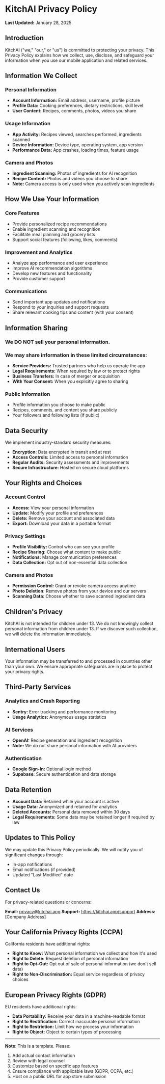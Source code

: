 # KitchAI Privacy Policy

**Last Updated:** January 28, 2025

## Introduction

KitchAI ("we," "our," or "us") is committed to protecting your privacy. This Privacy Policy explains how we collect, use, disclose, and safeguard your information when you use our mobile application and related services.

## Information We Collect

### Personal Information
- **Account Information:** Email address, username, profile picture
- **Profile Data:** Cooking preferences, dietary restrictions, skill level
- **User Content:** Recipes, comments, photos, videos you share

### Usage Information
- **App Activity:** Recipes viewed, searches performed, ingredients scanned
- **Device Information:** Device type, operating system, app version
- **Performance Data:** App crashes, loading times, feature usage

### Camera and Photos
- **Ingredient Scanning:** Photos of ingredients for AI recognition
- **Recipe Content:** Photos and videos you choose to share
- **Note:** Camera access is only used when you actively scan ingredients

## How We Use Your Information

### Core Features
- Provide personalized recipe recommendations
- Enable ingredient scanning and recognition
- Facilitate meal planning and grocery lists
- Support social features (following, likes, comments)

### Improvement and Analytics
- Analyze app performance and user experience
- Improve AI recommendation algorithms
- Develop new features and functionality
- Provide customer support

### Communications
- Send important app updates and notifications
- Respond to your inquiries and support requests
- Share relevant cooking tips and content (with your consent)

## Information Sharing

### We DO NOT sell your personal information.

### We may share information in these limited circumstances:
- **Service Providers:** Trusted partners who help us operate the app
- **Legal Requirements:** When required by law or to protect rights
- **Business Transfers:** In case of merger or acquisition
- **With Your Consent:** When you explicitly agree to sharing

### Public Information
- Profile information you choose to make public
- Recipes, comments, and content you share publicly
- Your followers and following lists (if public)

## Data Security

We implement industry-standard security measures:
- **Encryption:** Data encrypted in transit and at rest
- **Access Controls:** Limited access to personal information
- **Regular Audits:** Security assessments and improvements
- **Secure Infrastructure:** Hosted on secure cloud platforms

## Your Rights and Choices

### Account Control
- **Access:** View your personal information
- **Update:** Modify your profile and preferences
- **Delete:** Remove your account and associated data
- **Export:** Download your data in a portable format

### Privacy Settings
- **Profile Visibility:** Control who can see your profile
- **Recipe Sharing:** Choose what content to make public
- **Notifications:** Manage communication preferences
- **Data Collection:** Opt out of non-essential data collection

### Camera and Photos
- **Permission Control:** Grant or revoke camera access anytime
- **Photo Deletion:** Remove photos from your device and our servers
- **Scanning Data:** Choose whether to save scanned ingredient data

## Children's Privacy

KitchAI is not intended for children under 13. We do not knowingly collect personal information from children under 13. If we discover such collection, we will delete the information immediately.

## International Users

Your information may be transferred to and processed in countries other than your own. We ensure appropriate safeguards are in place to protect your privacy rights.

## Third-Party Services

### Analytics and Crash Reporting
- **Sentry:** Error tracking and performance monitoring
- **Usage Analytics:** Anonymous usage statistics

### AI Services
- **OpenAI:** Recipe generation and ingredient recognition
- **Note:** We do not share personal information with AI providers

### Authentication
- **Google Sign-In:** Optional login method
- **Supabase:** Secure authentication and data storage

## Data Retention

- **Account Data:** Retained while your account is active
- **Usage Data:** Anonymized and retained for analytics
- **Deleted Accounts:** Personal data removed within 30 days
- **Legal Requirements:** Some data may be retained longer if required by law

## Updates to This Policy

We may update this Privacy Policy periodically. We will notify you of significant changes through:
- In-app notifications
- Email notifications (if provided)
- Updated "Last Modified" date

## Contact Us

For privacy-related questions or concerns:

**Email:** privacy@kitchai.app
**Support:** https://kitchai.app/support
**Address:** [Company Address]

## Your California Privacy Rights (CCPA)

California residents have additional rights:
- **Right to Know:** What personal information we collect and how it's used
- **Right to Delete:** Request deletion of personal information
- **Right to Opt-Out:** Opt out of sale of personal information (we don't sell data)
- **Right to Non-Discrimination:** Equal service regardless of privacy choices

## European Privacy Rights (GDPR)

EU residents have additional rights:
- **Data Portability:** Receive your data in a machine-readable format
- **Right to Rectification:** Correct inaccurate personal information
- **Right to Restriction:** Limit how we process your information
- **Right to Object:** Object to certain types of processing

---

**Note**: This is a template. Please:
1. Add actual contact information
2. Review with legal counsel
3. Customize based on specific app features
4. Ensure compliance with applicable laws (GDPR, CCPA, etc.)
5. Host on a public URL for app store submission 